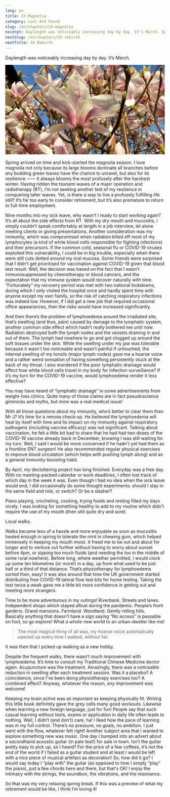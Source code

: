 ```yaml
---
lang: en
title: 33 Magnolia
category: Lost And Found
slug: /en/chapters/33-magnolia
excerpt: Daylength was noticeably increasing day by day. It’s March. Spring arrived on time and kick-started the magnolia season.
nextSlug: /en/chapters/34-rebirth
nextTitle: 34 Rebirth
---
```


Daylength was noticeably increasing day by day. It’s March.

![Magnolia](./images/33.jpg)
 
Spring arrived on time and kick-started the magnolia season. I love magnolia not only because its large blooms dominate all branches before any budding green leaves have the chance to unravel, but also for its resilience —— it always blooms the most profusely after the harshest winter. Having ridden the tsunami waves of a major operation and radiotherapy (RT), I’m not seeking another test of my resilience in conquering taller waves. Yet, is there a way to live a profusely fulfilling life still? It’s far too early to consider retirement, but it’s also premature to return to full-time employment.
 
Nine months into my sick leave, why wasn’t I ready to start working again? It’s all about the side effects from RT. With my dry mouth and mucositis, I simply couldn’t speak comfortably at length in a job interview, let alone meeting clients or giving presentations. Another consideration was my immunity, which was compromised when radiation killed off most of my lymphocytes (a kind of white blood cells responsible for fighting infections) and their precursors. If the common cold, seasonal flu or COVID-19 viruses exploited this vulnerability, I could be in big trouble, especially when there were still cuts dotted around my oral mucosa. Some friends were surprised that I didn’t get prioritised for vaccination against COVID-19 given that blood test result. Well, the decision was based on the fact that I wasn’t immunosuppressed by chemotherapy or blood cancers, and the expectation that my immune system would recover naturally with time. “Fortunately” my recovery period was met with two national lockdowns, during which I only visited the hospital once and hardly spent time with anyone except my own family, so the risk of catching respiratory infections was indeed low. However, if I did get a new job that required occasional office appearances, then the risks would have increased significantly. 
 
And then there’s the problem of lymphoedema around the irradiated site, that’s swelling (and thus, pain) caused by damage to the lymphatic system, another common side effect which hadn’t really bothered me until now. Radiation destroyed both the lymph nodes and the vessels draining in and out of them. The lymph had nowhere to go and got clogged up around the soft tissues under the skin. While the swelling under my jaw was tolerable because it wasn’t too noticeable and wasn’t painful if untouched, the internal swelling of my tonsils (major lymph nodes) gave me a hoarse voice and a rather weird sensation of having something persistently stuck at the back of my throat. I also wondered if the poor lymphatic drainage would affect how white blood cells travel in my body for infection surveillance? If it’s my turn for the COVID-19 vaccine, would lymphoedema render it less effective?
 
You may have heard of “lymphatic drainage” in some advertisements from weight-loss clinics. Quite many of those claims are in fact pseudoscience gimmicks and myths, but mine was a real medical issue!
 
With all those questions about my immunity, who’s better to clear them than Mr J? It’s time for a remote check-up. He believed the lymphoedema will heal by itself with time and its impact on my immunity against respiratory pathogens (including vaccine efficacy) was not significant. Talking about vaccination, he felt a little bit bad to share that he had had two doses of the COVID-19 vaccine already back in December, knowing I was still waiting for my turn. Well, I said I would be more concerned if he hadn't yet had them as a frontline ENT surgeon! He also recommended regular physical exercises to improve blood circulation (which helps with pushing lymph along) and as a general immunity-boosting habit.
 
By April, my decluttering project has long finished. Everyday was a free day. With no meeting-packed calendar or work deadlines, I often lost track of which day in the week it was. Even though I had no idea when the sick leave would end, I did occasionally do some thought experiments: should I stay in the same field and role, or switch? Or be a slasher?
 
Piano playing, crocheting, cooking, trying foods and resting filled my days nicely. I was looking for something healthy to add to my routine which didn’t require the use of my mouth (then still quite dry and sore).
 
Local walks.
 
Walks became less of a hassle and more enjoyable as soon as mucositis healed enough in spring to tolerate the mint in chewing gum, which helped immensely in keeping my mouth moist. It freed me to be out and about for longer and to venture out further without having to worry about sunset before 4pm, or sipping too much fluids (and needing the loo in the middle of some rural nowhere). Before long, where weather permitted, I would clock up some ten kilometres (or more!) in a day, up from what used to be just half or a third of that distance. That’s physiotherapy for lymphoedema sorted then, easy! It was also around that time the UK government started distributing free COVID-19 lateral flow test kits for home testing. Taking the test twice a week gave me a little bit more confidence in getting out and meeting more strangers.
 
Time to be more adventurous in my outings! Riverbank. Streets and lanes. Independent shops which stayed afloat during the pandemic. People’s front gardens. Grand mansions. Farmland. Woodland. Gently rolling hills. Basically anything that doesn’t have a sign saying “No access” is passable on foot, so go explore! What a whole new world to an urban-dweller like me!
 
>The most magical thing of all was, my hoarse voice automatically opened up every time I walked, without fail.

It was then that I picked up walking as a new hobby.
 
Despite the frequent walks, there wasn’t much improvement with lymphoedema. It’s time to consult my Traditional Chinese Medicine doctor again. Acupuncture was the treatment. Amazingly, there was a noticeable reduction in swelling after each treatment session. Was it a placebo? A coincidence, since I've been doing physiotherapy exercises too? A combined effect? Anyway, whatever the reason, any improvement was welcome!
 
Keeping my brain active was as important as keeping physically fit. Writing this little book definitely gave the grey cells many good workouts. Likewise when learning a new foreign language, just for fun! People say that such casual learning without tests, exams or application in daily life often leads to nothing. Well, I didn’t (and don’t) care, ha! I liked how the pace of learning was in my full control. There’s no pressure, no goals, no ambition. I just went with the flow, whatever felt right! Another subject area that I wanted to explore something new was music. One day I bumped into an advert about a secondhand acoustic guitar (in pale teal!) for sale in town. Isn’t the guitar pretty easy to pick up, so I heard? For the price of a few coffees, it’s not the end of the world if I failed as a guitar student and at least I would be left with a nice piece of musical artefact as decoration! So, how did it go? I would say today I “play with” the guitar (as opposed to how I simply “play” the piano), just a few chords here and there, but that's OK! I enjoy the intimacy with the strings, the soundbox, the vibrations, and the resonance.

So that was my very relaxing spring break. If this was a preview of what my retirement would be like, I think I’m loving it!
